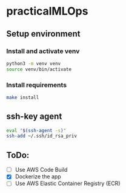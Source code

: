 # practicalMLOps

## Setup environment

### Install and activate venv
```bash
python3 -m venv venv
source venv/bin/activate
```

### Install requirements
```bash
make install
```

## ssh-key agent
```bash
eval "$(ssh-agent -s)" 
ssh-add ~/.ssh/id_rsa_priv
```

## ToDo:
- [ ] Use AWS Code Build
- [x] Dockerize the app
- [ ] Use AWS Elastic Container Registry (ECR)